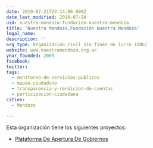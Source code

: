 ```yaml
---
date: 2019-07-21T23:14:06.000Z
date_last_modified: 2019-07-24
uid: nuestra-mendoza-fundacion-nuestra-mendoza
title: 'Nuestra Mendoza,Fundación Nuestra Mendoza'
legal_name: 
description: ''
org_type: Organización civil sin fines de lucro (ONG)
website: www.nuestramendoza.org.ar
year_founded: 2009
facebook: 
twitter: 
tags:
  - monitoreo-de-servicios-publicos
  - mapeo-ciudadano
  - transparencia-y-rendicion-de-cuentas
  - participación-ciudadana
cities: 
  - Mendoza

---
```


Esta organización tiene los siguientes proyectos:

- [Plataforma De Apertura De Gobiernos](/proyectos/plataforma-de-apertura-de-gobiernos)
